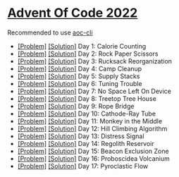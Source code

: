 # [Advent Of Code 2022](https://adventofcode.com/2022/)

Recommended to use [aoc-cli](https://github.com/scarvalhojr/aoc-cli)

- [[Problem]](https://adventofcode.com/2022/day/1) [[Solution]](src/Day01.kt) Day 1: Calorie Counting
- [[Problem]](https://adventofcode.com/2022/day/2) [[Solution]](src/Day02.kt) Day 2: Rock Paper Scissors
- [[Problem]](https://adventofcode.com/2022/day/3) [[Solution]](src/Day03.kt) Day 3: Rucksack Reorganization
- [[Problem]](https://adventofcode.com/2022/day/4) [[Solution]](src/Day04.kt) Day 4: Camp Cleanup
- [[Problem]](https://adventofcode.com/2022/day/5) [[Solution]](src/Day05.kt) Day 5: Supply Stacks
- [[Problem]](https://adventofcode.com/2022/day/6) [[Solution]](src/Day06.kt) Day 6: Tuning Trouble
- [[Problem]](https://adventofcode.com/2022/day/7) [[Solution]](src/Day07.kt) Day 7: No Space Left On Device
- [[Problem]](https://adventofcode.com/2022/day/8) [[Solution]](src/Day08.kt) Day 8: Treetop Tree House
- [[Problem]](https://adventofcode.com/2022/day/9) [[Solution]](src/Day09.kt) Day 9: Rope Bridge
- [[Problem]](https://adventofcode.com/2022/day/10) [[Solution]](src/Day10.kt) Day 10: Cathode-Ray Tube
- [[Problem]](https://adventofcode.com/2022/day/11) [[Solution]](src/Day11.kt) Day 11: Monkey in the Middle
- [[Problem]](https://adventofcode.com/2022/day/12) [[Solution]](src/Day12.kt) Day 12: Hill Climbing Algorithm
- [[Problem]](https://adventofcode.com/2022/day/13) [[Solution]](src/Day13.kt) Day 13: Distress Signal
- [[Problem]](https://adventofcode.com/2022/day/14) [[Solution]](src/Day14.kt) Day 14: Regolith Reservoir
- [[Problem]](https://adventofcode.com/2022/day/15) [[Solution]](src/Day15.kt) Day 15: Beacon Exclusion Zone
- [[Problem]](https://adventofcode.com/2022/day/16) [[Solution]](src/Day16.kt) Day 16: Proboscidea Volcanium
- [[Problem]](https://adventofcode.com/2022/day/17) [[Solution]](src/Day17.kt) Day 17: Pyroclastic Flow
